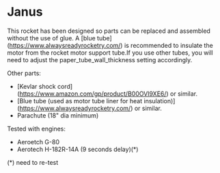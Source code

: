 # Janus

This rocket has been designed so parts can be replaced and assembled without the use of glue. A [blue tube] (https://www.alwaysreadyrocketry.com/) is recommended to insulate the motor from the rocket motor support tube.If you use other tubes, you will need to adjust the paper_tube_wall_thickness setting accordingly.


Other parts:
* [Kevlar shock cord] (https://www.amazon.com/gp/product/B00OVI9XE6/) or similar.
* [Blue tube (used as motor tube liner for heat insulation)] (https://www.alwaysreadyrocketry.com/) or similar.
* Parachute (18" dia minimum)

Tested with engines:
* Aeroetch G-80
* Aerotech H-182R-14A  (9 seconds delay)(*)




(*) need to re-test



